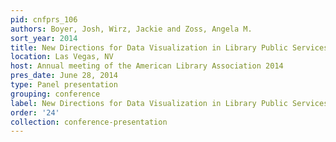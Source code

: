 ```yaml
---
pid: cnfprs_106
authors: Boyer, Josh, Wirz, Jackie and Zoss, Angela M.
sort_year: 2014
title: New Directions for Data Visualization in Library Public Services
location: Las Vegas, NV
host: Annual meeting of the American Library Association 2014
pres_date: June 28, 2014
type: Panel presentation
grouping: conference
label: New Directions for Data Visualization in Library Public Services
order: '24'
collection: conference-presentation
---
```

